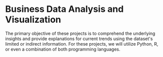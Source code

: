 # **Business Data Analysis and Visualization**

The primary objective of these projects is to comprehend the underlying insights and provide explanations for current trends using the dataset's limited or indirect information. For these projects, we will utilize Python, R, or even a combination of both programming languages.



